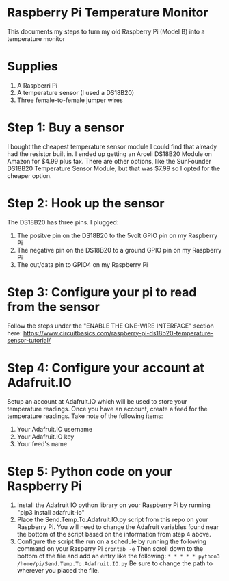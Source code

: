 # Raspberry Pi Temperature Monitor
This documents my steps to turn my old Raspberry Pi (Model B) into a temperature monitor

# Supplies
1. A Raspberri Pi
2. A temperature sensor (I used a DS18B20)
3. Three female-to-female jumper wires

# Step 1: Buy a sensor
I bought the cheapest temperature sensor module I could find that already had the resistor built in.  I ended up getting an Arceli DS18B20 Module on Amazon for $4.99 plus tax.  There are other options, like the SunFounder DS18B20 Temperature Sensor Module, but that was $7.99 so I opted for the cheaper option.

# Step 2: Hook up the sensor
The DS18B20 has three pins. I plugged:
1. The positve pin on the DS18B20 to the 5volt GPIO pin on my Raspberry Pi
2. The negative pin on the DS18B20 to a ground GPIO pin on my Raspberry Pi
3. The out/data pin to GPIO4 on my Raspberry Pi

# Step 3: Configure your pi to read from the sensor
Follow the steps under the "ENABLE THE ONE-WIRE INTERFACE" section here: https://www.circuitbasics.com/raspberry-pi-ds18b20-temperature-sensor-tutorial/

# Step 4: Configure your account at Adafruit.IO
Setup an account at Adafruit.IO which will be used to store your temperature readings.  Once you have an account, create a feed for the temperature readings.  Take note of the following items:
1. Your Adafruit.IO username
2. Your Adafruit.IO key
3. Your feed's name

# Step 5: Python code on your Raspberry Pi
1. Install the Adafruit IO python library on your Raspberry Pi by running "pip3 install adafruit-io"
2. Place the Send.Temp.To.Adafruit.IO.py script from this repo on your Raspberry Pi.  You will need to change the Adafruit variables found near the bottom of the script based on the information from step 4 above.
3. Configure the script the run on a schedule by running the following command on your Rasperry Pi
`crontab -e`
Then scroll down to the bottom of the file and add an entry like the following:
`* * * * * python3 /home/pi/Send.Temp.To.Adafruit.IO.py`
Be sure to change the path to wherever you placed the file.
